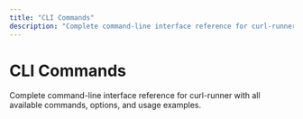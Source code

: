 ```yaml
---
title: "CLI Commands"
description: "Complete command-line interface reference for curl-runner with all available commands, options, and usage examples."
---
```


# CLI Commands

Complete command-line interface reference for curl-runner with all available commands, options, and usage examples.

